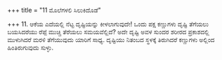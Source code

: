 +++
title = "11 ಮೊಲೆಗಳಲಿ ಸಿಲುಕಿದೊಡೆ"

+++
11. ಆಕೆಯ ಎದೆಯಲ್ಲಿ ನೆಟ್ಟ ದೃಷ್ಟಿಯನ್ನು ಕೀಳಲಾಗುವುದೇ! ಒಂದು ಪಕ್ಷ ಕಣ್ಣುಗಳು ದೃಷ್ಟಿ ತೆಗೆಯಲು ಬಯಸಿದರೆಯು ರೆಪ್ಪೆ ಮುಚ್ಚಿ ತೆರೆಯಲು  ಸಮಯವೆಲ್ಲಿದೆ? ಅದೇ ದೃಷ್ಟಿ ಅವಳ ಸುಂದರ ಶರೀರದ ಪ್ರಕಾಶದಲ್ಲಿ ಮುಳುಗಿದರೆ ಮರಳಿ ತೆಗೆಯುವುದು ಯಾರಿಗೆ ಸಾಧ್ಯ. ದೃಷ್ಟಿಯು ನಿತಂಬದ ಸ್ಥಳಕ್ಕೆ ತಿರುಗಿದರೆ ಕಣ್ಣುಗಳು ಅಲ್ಲಿಂದ ಹಿಂತಿರುಗುವುದು ಸುಳ್ಳು.